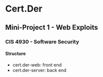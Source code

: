 # Cert.Der
## Mini-Project 1 - Web Exploits
### CIS 4930 - Software Security 

#### Structure 
- cert.der-web: front end 
- cert.der-server: back end
